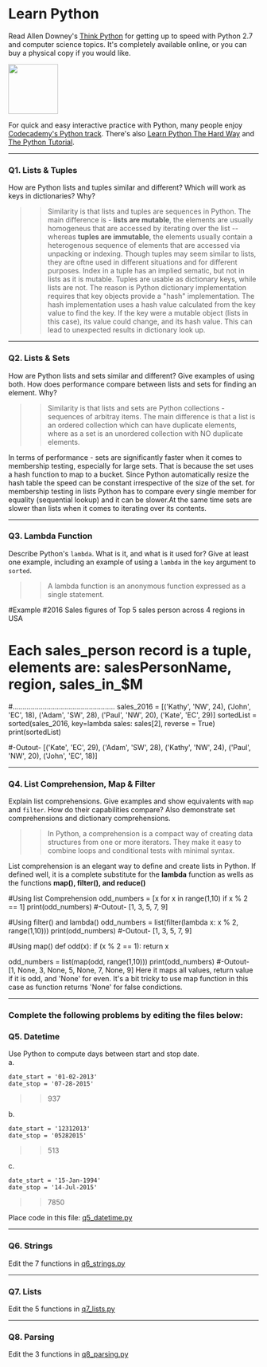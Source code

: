 # Learn Python

Read Allen Downey's [Think Python](http://www.greenteapress.com/thinkpython/) for getting up to speed with Python 2.7 and computer science topics. It's completely available online, or you can buy a physical copy if you would like.

<a href="http://www.greenteapress.com/thinkpython/"><img src="img/think_python.png" style="width: 100px;" target="_blank"></a>

For quick and easy interactive practice with Python, many people enjoy [Codecademy's Python track](http://www.codecademy.com/en/tracks/python). There's also [Learn Python The Hard Way](http://learnpythonthehardway.org/book/) and [The Python Tutorial](https://docs.python.org/2/tutorial/).

---

### Q1. Lists &amp; Tuples

How are Python lists and tuples similar and different? Which will work as keys in dictionaries? Why?

>> Similarity is that lists and tuples are sequences in Python. The main difference is - **lists are mutable**, the elements are usually homogeneus that are accessed by iterating over the list -- whereas **tuples are immutable**, the elements usually contain a heterogenous sequence of elements that are accessed via unpacking or indexing. Though tuples may seem similar to lists, they are oftne used in different situations and for different purposes. Index in a tuple has an implied sematic, but not in lists as it is mutable. Tuples are usable as dictionary keys, while lists are not. The reason is Python dictionary implementation requires that key objects provide a "hash" implementation. The hash implementation uses a hash value calculated from the key value to find the key. If the key were a mutable object (lists in this case), its value could change, and its hash value. This can lead to unexpected results in dictionary look up. 
---

### Q2. Lists &amp; Sets

How are Python lists and sets similar and different? Give examples of using both. How does performance compare between lists and sets for finding an element. Why?

>> Similarity is that lists and sets are Python collections - sequences of arbitray items. The main difference is that a list is an ordered collection which can have duplicate elements, where as a set is an unordered collection with NO duplicate elements. 

In terms of performance - sets are significantly faster when it comes to membership testing, especially for large sets. That is because the set uses a hash function to map to a bucket. Since Python automatically resize the hash table the speed can be constant irrespective of the size of the set. for membership testing in lists Python has to compare every single member for equality (sequential lookup) and it can be slower.At the same time sets are slower than lists when it comes to iterating over its contents.

---

### Q3. Lambda Function

Describe Python's `lambda`. What is it, and what is it used for? Give at least one example, including an example of using a `lambda` in the `key` argument to `sorted`.

>> A lambda function is an anonymous function expressed as a single statement.

#Example
#2016 Sales figures of Top 5 sales person across 4 regions in USA 
# Each sales_person record is a tuple, elements are: salesPersonName, region, sales_in_$M
#...................................................
sales_2016 = [('Kathy', 'NW', 24), ('John', 'EC', 18), 
              ('Adam', 'SW', 28), ('Paul', 'NW', 20), ('Kate', 'EC', 29)]
sortedList = sorted(sales_2016, key=lambda sales: sales[2], reverse = True)
print(sortedList)

#-Outout-
[('Kate', 'EC', 29), ('Adam', 'SW', 28), ('Kathy', 'NW', 24), ('Paul', 'NW', 20), ('John', 'EC', 18)]

---

### Q4. List Comprehension, Map &amp; Filter

Explain list comprehensions. Give examples and show equivalents with `map` and `filter`. How do their capabilities compare? Also demonstrate set comprehensions and dictionary comprehensions.

>> In Python, a comprehension is a compact way of creating data structures from one or more iterators. They make it easy to combine loops and conditional tests with minimal syntax.

List comprehension is an elegant way to define and create lists in Python. If defined well, it is a complete substitute for the **lambda** function as wells as the functions **map(), filter(), and reduce()**

#Using list Comprehension
odd_numbers = [x for x in range(1,10) if x % 2 == 1]
print(odd_numbers)
#-Outout-
[1, 3, 5, 7, 9]

#Using filter() and lambda()
odd_numbers = list(filter(lambda x: x % 2, range(1,10)))
print(odd_numbers)
#-Outout-
[1, 3, 5, 7, 9]

#Using map()
def odd(x):
    if (x % 2 == 1):
        return x
        
odd_numbers = list(map(odd, range(1,10)))
print(odd_numbers)
#-Outout-
[1, None, 3, None, 5, None, 7, None, 9]
Here it maps all values, return value if it is odd, and 'None' for even. It's a bit tricky to use map function in this case as function returns 'None' for false condictions.

---

### Complete the following problems by editing the files below:

### Q5. Datetime
Use Python to compute days between start and stop date.   
a.  

```
date_start = '01-02-2013'    
date_stop = '07-28-2015'
```

>> 937

b.  
```
date_start = '12312013'  
date_stop = '05282015'  
```

>> 513

c.  
```
date_start = '15-Jan-1994'      
date_stop = '14-Jul-2015'  
```

>> 7850

Place code in this file: [q5_datetime.py](python/q5_datetime.py)

---

### Q6. Strings
Edit the 7 functions in [q6_strings.py](python/q6_strings.py)

---

### Q7. Lists
Edit the 5 functions in [q7_lists.py](python/q7_lists.py)

---

### Q8. Parsing
Edit the 3 functions in [q8_parsing.py](python/q8_parsing.py)





